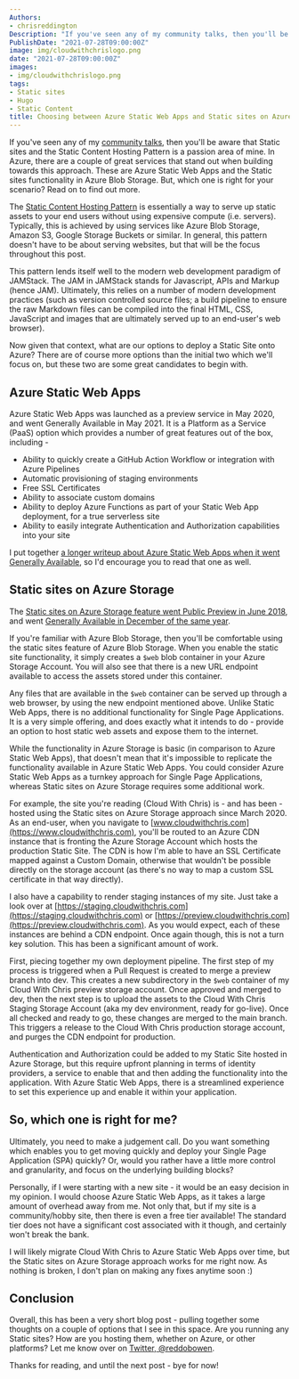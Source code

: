 ```yaml
---
Authors: 
- chrisreddington
Description: "If you've seen any of my community talks, then you'll be aware that Static sites and the Static Content Hosting Pattern is a passion area of mine. In Azure, there are a couple of great services that stand out when building towards this approach. These are Azure Static Web Apps and the Static sites functionality in Azure Blob Storage. But, which one is right for your scenario? Read on to find out more."
PublishDate: "2021-07-28T09:00:00Z"
image: img/cloudwithchrislogo.png
date: "2021-07-28T09:00:00Z"
images:
- img/cloudwithchrislogo.png
tags:
- Static sites
- Hugo
- Static Content
title: Choosing between Azure Static Web Apps and Static sites on Azure Storage
---
```

If you've seen any of my [community talks](/talk), then you'll be aware that Static sites and the Static Content Hosting Pattern is a passion area of mine. In Azure, there are a couple of great services that stand out when building towards this approach. These are Azure Static Web Apps and the Static sites functionality in Azure Blob Storage. But, which one is right for your scenario? Read on to find out more.

The [Static Content Hosting Pattern](https://docs.microsoft.com/en-us/azure/architecture/patterns/static-content-hosting) is essentially a way to serve up static assets to your end users without using expensive compute (i.e. servers). Typically, this is achieved by using services like Azure Blob Storage, Amazon S3, Google Storage Buckets or similar. In general, this pattern doesn't have to be about serving websites, but that will be the focus throughout this post.

This pattern lends itself well to the modern web development paradigm of JAMStack. The JAM in JAMStack stands for Javascript, APIs and Markup (hence JAM). Ultimately, this relies on a number of modern development practices (such as version controlled source files; a build pipeline to ensure the raw Markdown files can be compiled into the final HTML, CSS, JavaScript and images that are ultimately served up to an end-user's web browser).

Now given that context, what are our options to deploy a Static Site onto Azure? There are of course more options than the initial two which we'll focus on, but these two are some great candidates to begin with.

## Azure Static Web Apps

Azure Static Web Apps was launched as a preview service in May 2020, and went Generally Available in May 2021. It is a Platform as a Service (PaaS) option which provides a number of great features out of the box, including -

* Ability to quickly create a GitHub Action Workflow or integration with Azure Pipelines
* Automatic provisioning of staging environments
* Free SSL Certificates
* Ability to associate custom domains
* Ability to deploy Azure Functions as part of your Static Web App deployment, for a true serverless site
* Ability to easily integrate Authentication and Authorization capabilities into your site

I put together [a longer writeup about Azure Static Web Apps when it went Generally Available](blog/static-webapps-general-availability/), so I'd encourage you to read that one as well.

## Static sites on Azure Storage

The [Static sites on Azure Storage feature went Public Preview in June 2018](https://azure.microsoft.com/en-gb/updates/azure-storage-static-web-hosting-public-preview/), and went [Generally Available in December of the same year](https://azure.microsoft.com/en-gb/updates/general-availability-static-websites-on-azure-storage/).

If you're familiar with Azure Blob Storage, then you'll be comfortable using the static sites feature of Azure Blob Storage. When you enable the static site functionality, it simply creates a ``$web`` blob container in your Azure Storage Account. You will also see that there is a new URL endpoint available to access the assets stored under this container.

Any files that are available in the ``$web`` container can be served up through a web browser, by using the new endpoint mentioned above. Unlike Static Web Apps, there is no additional functionality for Single Page Applications. It is a very simple offering, and does exactly what it intends to do - provide an option to host static web assets and expose them to the internet.

While the functionality in Azure Storage is basic (in comparison to Azure Static Web Apps), that doesn't mean that it's impossible to replicate the functionality available in Azure Static Web Apps. You could consider Azure Static Web Apps as a turnkey approach for Single Page Applications, whereas Static sites on Azure Storage requires some additional work.

For example, the site you're reading (Cloud With Chris) is - and has been - hosted using the Static sites on Azure Storage approach since March 2020. As an end-user, when you navigate to [www.cloudwithchris.com](https://www.cloudwithchris.com), you'll be routed to an Azure CDN instance that is fronting the Azure Storage Account which hosts the production Static Site. The CDN is how I'm able to have an SSL Certificate mapped against a Custom Domain, otherwise that wouldn't be possible directly on the storage account (as there's no way to map a custom SSL certificate in that way directly).

I also have a capability to render staging instances of my site. Just take a look over at [https://staging.cloudwithchris.com](https://staging.cloudwithchris.com) or [https://preview.cloudwithchris.com](https://preview.cloudwithchris.com). As you would expect, each of these instances are behind a CDN endpoint. Once again though, this is not a turn key solution. This has been a significant amount of work.

First, piecing together my own deployment pipeline. The first step of my process is triggered when a Pull Request is created to merge a preview branch into dev. This creates a new subdirectory in the ``$web`` container of my Cloud With Chris preview storage account. Once approved and merged to dev, then the next step is to upload the assets to the Cloud With Chris Staging Storage Account (aka my dev environment, ready for go-live). Once all checked and ready to go, these changes are merged to the main branch. This triggers a release to the Cloud With Chris production storage account, and purges the CDN endpoint for production.

Authentication and Authorization could be added to my Static Site hosted in Azure Storage, but this require upfront planning in terms of identity providers, a service to enable that and then adding the functionality into the application. With Azure Static Web Apps, there is a streamlined experience to set this experience up and enable it within your application.

## So, which one is right for me?

Ultimately, you need to make a judgement call. Do you want something which enables you to get moving quickly and deploy your Single Page Application (SPA) quickly? Or, would you rather have a little more control and granularity, and focus on the underlying building blocks?

Personally, if I were starting with a new site - it would be an easy decision in my opinion. I would choose Azure Static Web Apps, as it takes a large amount of overhead away from me. Not only that, but if my site is a community/hobby site, then there is even a free tier available! The standard tier does not have a significant cost associated with it though, and certainly won't break the bank.

I will likely migrate Cloud With Chris to Azure Static Web Apps over time, but the Static sites on Azure Storage approach works for me right now. As nothing is broken, I don't plan on making any fixes anytime soon :)

## Conclusion

Overall, this has been a very short blog post - pulling together some thoughts on a couple of options that I see in this space. Are you running any Static sites? How are you hosting them, whether on Azure, or other platforms? Let me know over on [Twitter, @reddobowen](https://twitter.com/reddobowen).

Thanks for reading, and until the next post - bye for now!
